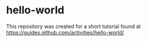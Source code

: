 # hello-world
This repository was created for a short tutorial found at https://guides.github.com/activities/hello-world/
